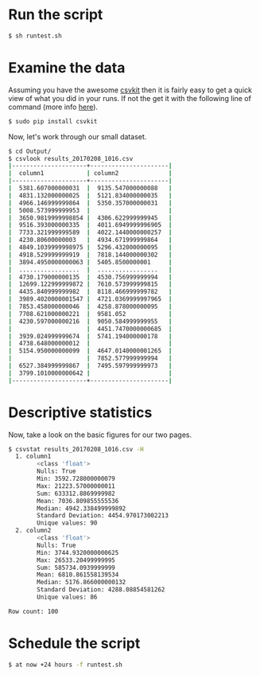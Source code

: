 # Run the script

```bash
$ sh runtest.sh
```

# Examine the data

Assuming you have the awesome [csvkit](http://csvkit.readthedocs.io/en/1.0.1/index.html) then it is fairly easy to get a quick view of what you did in your runs. If not the get it with the following line of command (more info [here](http://csvkit.readthedocs.io/en/749/tricks.html#installation)).

```bash
$ sudo pip install csvkit
```
Now, let's work through our small dataset.

```bash
$ cd Output/
$ csvlook results_20170208_1016.csv
|---------------------+----------------------|
|  column1            | column2              |
|---------------------+----------------------|
|  5381.607000000031  |  9135.547000000088   |
|  4831.132000000025  |  5121.834000000035   |
|  4966.146999999864  |  5350.357000000031   |
|  5008.573999999953  |                      |
|  3650.9819999998854 |  4306.622999999945   |
|  9516.393000000335  |  4011.6949999996905  |
|  7733.321999999589  |  4022.1440000000257  |
|  4230.80600000003   |  4934.671999999864   |
|  4849.1039999998975 |  5296.432000000095   |
|  4918.529999999919  |  7818.144000000302   |
|  3894.4950000000063 |  5405.8500000001     |
|  .................  |  .................   |
|  4730.179000000135  |  4530.756999999994   |
|  12699.122999999872 |  7610.573999999815   |
|  4435.840999999982  |  8118.466999999782   |
|  3989.4020000001547 |  4721.0369999997965  |
|  7853.458000000046  |  4258.878000000095   |
|  7708.621000000221  |  9581.052            |
|  4230.597000000216  |  9050.584999999955   |
|                     |  4451.7470000000685  |
|  3939.024999999674  |  5741.194000000178   |
|  4738.648000000012  |                      |
|  5154.950000000099  |  4647.0140000001265  |
|                     |  7852.577999999994   |
|  6527.384999999867  |  7495.597999999973   |
|  3799.1010000000642 |                      |
|---------------------+----------------------|
```
# Descriptive statistics
Now, take a look on the basic figures for our two pages.

```bash
$ csvstat results_20170208_1016.csv -H
  1. column1
        <class 'float'>
        Nulls: True
        Min: 3592.728000000079
        Max: 21223.57000000011
        Sum: 633312.8869999982
        Mean: 7036.809855555536
        Median: 4942.338499999892
        Standard Deviation: 4454.970173002213
        Unique values: 90
  2. column2
        <class 'float'>
        Nulls: True
        Min: 3744.9320000000625
        Max: 26533.20499999995
        Sum: 585734.0939999999
        Mean: 6810.861558139534
        Median: 5176.866000000132
        Standard Deviation: 4288.08854581262
        Unique values: 86

Row count: 100
```
# Schedule the script

```bash
$ at now +24 hours -f runtest.sh
```
